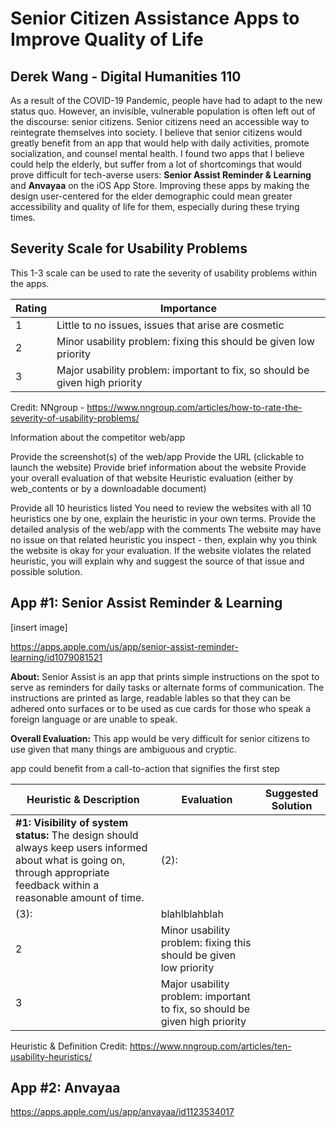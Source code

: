 # Senior Citizen Assistance Apps to Improve Quality of Life 
## Derek Wang - Digital Humanities 110

As a result of the COVID-19 Pandemic, people have had to adapt to the new status quo. However, an invisible, vulnerable population is often left out of the discourse: senior citizens. Senior citizens need an accessible way to reintegrate themselves into society. I believe that senior citizens would greatly benefit from an app that would help with daily activities, promote socialization, and counsel mental health. I found two apps that I believe could help the elderly, but suffer from a lot of shortcomings that would prove difficult for tech-averse users: **Senior Assist Reminder & Learning** and **Anvayaa** on the iOS App Store. Improving these apps by making the design user-centered for the elder demographic could mean greater accessibility and quality of life for them, especially during these trying times. 

## Severity Scale for Usability Problems
This 1-3 scale can be used to rate the severity of usability problems within the apps. 

| Rating | Importance |
|--------|------------|
| 1      | Little to no issues, issues that arise are cosmetic |
| 2      | Minor usability problem: fixing this should be given low priority |
| 3      | Major usability problem: important to fix, so should be given high priority |

Credit: NNgroup - https://www.nngroup.com/articles/how-to-rate-the-severity-of-usability-problems/


Information about the competitor web/app 

Provide the screenshot(s) of the web/app
Provide the URL (clickable to launch the website)
Provide brief information about the website
Provide your overall evaluation of that website
Heuristic evaluation (either by web_contents or by a downloadable document)

Provide all 10 heuristics listed
You need to review the websites with all 10 heuristics one by one, explain the heuristic in your own terms.
Provide the detailed analysis of the web/app with the comments 
The website may have no issue on that related heuristic you inspect - then, explain why you think the website is okay for your evaluation.
If the website violates the related heuristic, you will explain why and suggest the source of that issue and possible solution.




## App #1: Senior Assist Reminder & Learning
[insert image]

https://apps.apple.com/us/app/senior-assist-reminder-learning/id1079081521

**About:** Senior Assist is an app that prints simple instructions on the spot to serve as reminders for daily tasks or alternate forms of communication. The instructions are printed as large, readable lables so that they can be adhered onto surfaces or to be used as cue cards for those who speak a foreign language or are unable to speak.  

**Overall Evaluation:** This app would be very difficult for senior citizens to use given that many things are ambiguous and cryptic.  

app could benefit from a call-to-action that signifies the first step 

| Heuristic & Description | Evaluation | Suggested Solution
|--------|------------|-----------------|
| **#1: Visibility of system status:** The design should always keep users informed about what is going on, through appropriate feedback within a reasonable amount of time.      | (2):  
(3):                        | blahlblahblah |
| 2      | Minor usability problem: fixing this should be given low priority |
| 3      | Major usability problem: important to fix, so should be given high priority |

Heuristic & Definition Credit: https://www.nngroup.com/articles/ten-usability-heuristics/


## App #2: Anvayaa
https://apps.apple.com/us/app/anvayaa/id1123534017
